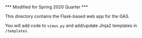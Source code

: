 *** Modified for Spring 2020 Quarter ***

This directory contains the Flask-based web app for the GAS.

You will add code to `views.py` and add/update Jinja2 templates in `/templates`.